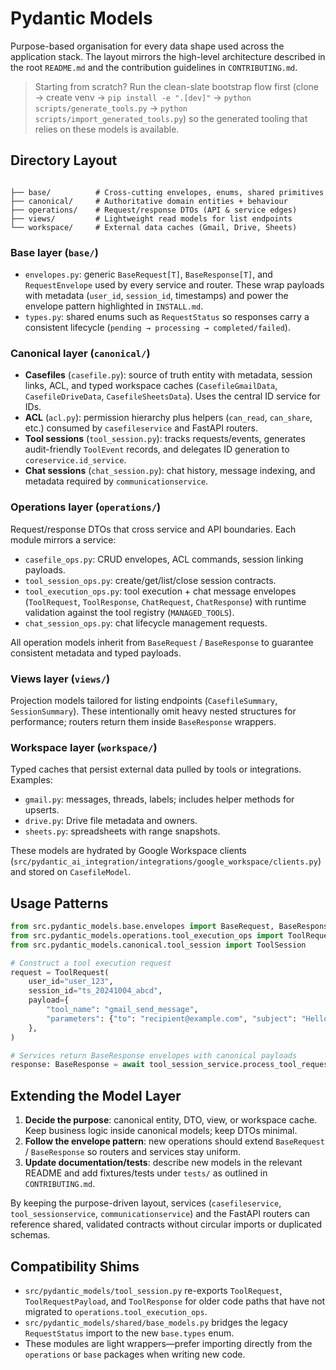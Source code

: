 # Pydantic Models

Purpose-based organisation for every data shape used across the application stack. The layout mirrors the high-level architecture described in the root `README.md` and the contribution guidelines in `CONTRIBUTING.md`.

> Starting from scratch? Run the clean-slate bootstrap flow first (clone → create venv → `pip install -e ".[dev]"` → `python scripts/generate_tools.py` → `python scripts/import_generated_tools.py`) so the generated tooling that relies on these models is available.

## Directory Layout

```

├── base/          # Cross-cutting envelopes, enums, shared primitives
├── canonical/     # Authoritative domain entities + behaviour
├── operations/    # Request/response DTOs (API & service edges)
├── views/         # Lightweight read models for list endpoints
└── workspace/     # External data caches (Gmail, Drive, Sheets)
```

### Base layer (`base/`)
- `envelopes.py`: generic `BaseRequest[T]`, `BaseResponse[T]`, and `RequestEnvelope` used by every service and router. These wrap payloads with metadata (`user_id`, `session_id`, timestamps) and power the envelope pattern highlighted in `INSTALL.md`.
- `types.py`: shared enums such as `RequestStatus` so responses carry a consistent lifecycle (`pending → processing → completed/failed`).

### Canonical layer (`canonical/`)
- **Casefiles** (`casefile.py`): source of truth entity with metadata, session links, ACL, and typed workspace caches (`CasefileGmailData`, `CasefileDriveData`, `CasefileSheetsData`). Uses the central ID service for IDs.
- **ACL** (`acl.py`): permission hierarchy plus helpers (`can_read`, `can_share`, etc.) consumed by `casefileservice` and FastAPI routers.
- **Tool sessions** (`tool_session.py`): tracks requests/events, generates audit-friendly `ToolEvent` records, and delegates ID generation to `coreservice.id_service`.
- **Chat sessions** (`chat_session.py`): chat history, message indexing, and metadata required by `communicationservice`.

### Operations layer (`operations/`)
Request/response DTOs that cross service and API boundaries. Each module mirrors a service:
- `casefile_ops.py`: CRUD envelopes, ACL commands, session linking payloads.
- `tool_session_ops.py`: create/get/list/close session contracts.
- `tool_execution_ops.py`: tool execution + chat message envelopes (`ToolRequest`, `ToolResponse`, `ChatRequest`, `ChatResponse`) with runtime validation against the tool registry (`MANAGED_TOOLS`).
- `chat_session_ops.py`: chat lifecycle management requests.

All operation models inherit from `BaseRequest` / `BaseResponse` to guarantee consistent metadata and typed payloads.

### Views layer (`views/`)
Projection models tailored for listing endpoints (`CasefileSummary`, `SessionSummary`). These intentionally omit heavy nested structures for performance; routers return them inside `BaseResponse` wrappers.

### Workspace layer (`workspace/`)
Typed caches that persist external data pulled by tools or integrations. Examples:
- `gmail.py`: messages, threads, labels; includes helper methods for upserts.
- `drive.py`: Drive file metadata and owners.
- `sheets.py`: spreadsheets with range snapshots.

These models are hydrated by Google Workspace clients (`src/pydantic_ai_integration/integrations/google_workspace/clients.py`) and stored on `CasefileModel`.

## Usage Patterns

```python
from src.pydantic_models.base.envelopes import BaseRequest, BaseResponse
from src.pydantic_models.operations.tool_execution_ops import ToolRequest
from src.pydantic_models.canonical.tool_session import ToolSession

# Construct a tool execution request
request = ToolRequest(
    user_id="user_123",
    session_id="ts_20241004_abcd",
    payload={
        "tool_name": "gmail_send_message",
        "parameters": {"to": "recipient@example.com", "subject": "Hello", "body": "Hi"},
    },
)

# Services return BaseResponse envelopes with canonical payloads
response: BaseResponse = await tool_session_service.process_tool_request(request)
```

## Extending the Model Layer

1. **Decide the purpose**: canonical entity, DTO, view, or workspace cache. Keep business logic inside canonical models; keep DTOs minimal.
2. **Follow the envelope pattern**: new operations should extend `BaseRequest` / `BaseResponse` so routers and services stay uniform.
3. **Update documentation/tests**: describe new models in the relevant README and add fixtures/tests under `tests/` as outlined in `CONTRIBUTING.md`.

By keeping the purpose-driven layout, services (`casefileservice`, `tool_sessionservice`, `communicationservice`) and the FastAPI routers can reference shared, validated contracts without circular imports or duplicated schemas.

## Compatibility Shims

- `src/pydantic_models/tool_session.py` re-exports `ToolRequest`, `ToolRequestPayload`, and `ToolResponse` for older code paths that have not migrated to `operations.tool_execution_ops`.
- `src/pydantic_models/shared/base_models.py` bridges the legacy `RequestStatus` import to the new `base.types` enum.
- These modules are light wrappers—prefer importing directly from the `operations` or `base` packages when writing new code.
